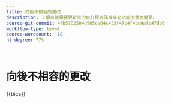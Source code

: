 ```yaml
---
title: 向後不相容的更改
description: 了解可能需要更新您的自訂程式碼或擴充功能的重大變更。
source-git-commit: 47b5782504d905ea04c423f47e4f4ce0afc47db0
workflow-type: tm+mt
source-wordcount: '18'
ht-degree: 77%

---
```



# 向後不相容的更改

{{bics}}
